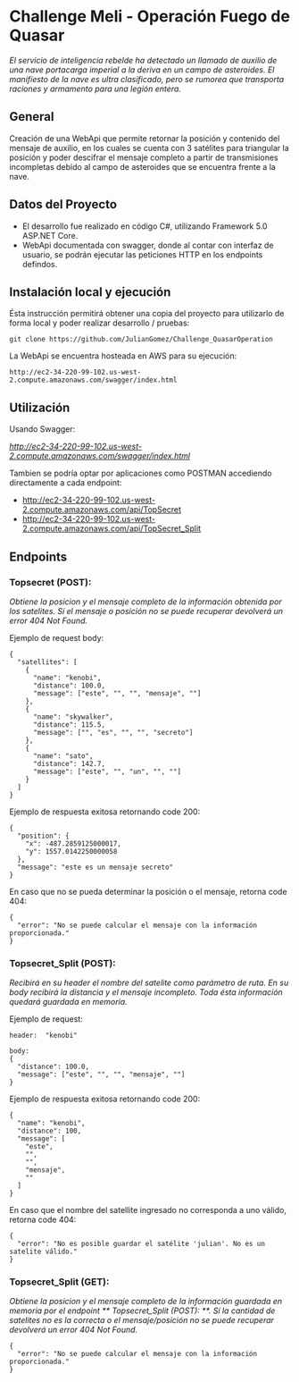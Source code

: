 # Challenge Meli - Operación Fuego de Quasar

_El servicio de inteligencia rebelde ha detectado un llamado de auxilio de una nave portacarga imperial a la deriva en
un campo de asteroides. El manifiesto de la nave es ultra clasificado, pero se rumorea que transporta raciones y
armamento para una legión entera._

## General

Creación de una WebApi que permite retornar la posición y contenido del mensaje de auxilio, en los cuales se cuenta con 3 satélites
para triangular la posición y poder descifrar el mensaje completo a partir de transmisiones incompletas debido
al campo de asteroides que se encuentra frente a la nave.

## Datos del Proyecto

* El desarrollo fue realizado en código C#, utilizando Framework 5.0 ASP.NET Core.
* WebApi documentada con swagger, donde al contar con interfaz de usuario, se podrán ejecutar las peticiones HTTP en los endpoints defindos.


## Instalación local y ejecución

Ésta instrucción permitirá obtener una copia del proyecto para utilizarlo de forma local y poder realizar desarrollo / pruebas:
```
git clone https://github.com/JulianGomez/Challenge_QuasarOperation
```

La WebApi se encuentra hosteada en AWS para su ejecución:
```
http://ec2-34-220-99-102.us-west-2.compute.amazonaws.com/swagger/index.html
```


## Utilización

Usando Swagger: 

_http://ec2-34-220-99-102.us-west-2.compute.amazonaws.com/swagger/index.html_
  
Tambien se podría optar por aplicaciones como POSTMAN accediendo directamente a cada endpoint: 

* http://ec2-34-220-99-102.us-west-2.compute.amazonaws.com/api/TopSecret
* http://ec2-34-220-99-102.us-west-2.compute.amazonaws.com/api/TopSecret_Split


 
## Endpoints 

### **Topsecret (POST):** 

_Obtiene la posicion y el mensaje completo de la información obtenida por los satelites.
Sí el mensaje o posición no se puede recuperar devolverá un error 404 Not Found._

Ejemplo de request body:

```
{
  "satellites": [
    {
      "name": "kenobi",
      "distance": 100.0,
      "message": ["este", "", "", "mensaje", ""]
    },
    {
      "name": "skywalker",
      "distance": 115.5,
      "message": ["", "es", "", "", "secreto"]
    },
    {
      "name": "sato",
      "distance": 142.7,
      "message": ["este", "", "un", "", ""]
    }
  ]
}
```

Ejemplo de respuesta exitosa retornando code 200:

```
{
  "position": {
	"x": -487.2859125000017,
	"y": 1557.0142250000058
  },
  "message": "este es un mensaje secreto"
}
```

En caso que no se pueda determinar la posición o el mensaje, retorna code 404:

```
{
  "error": "No se puede calcular el mensaje con la información proporcionada."
}
```



### **Topsecret_Split (POST):** 

_Recibirá en su header el nombre del satelite como parámetro de ruta. En su body recibirá la distancia y el mensaje incompleto.
Toda ésta información quedará guardada en memoria._

Ejemplo de request:

```
header:  "kenobi"

body:
{
  "distance": 100.0,
  "message": ["este", "", "", "mensaje", ""]
} 
```

Ejemplo de respuesta exitosa retornando code 200:

```
{
  "name": "kenobi",
  "distance": 100,
  "message": [
	"este",
	"",
	"",
	"mensaje",
	""
  ]
}
```

En caso que el nombre del satellite ingresado no corresponda a uno válido, retorna code 404:

```
{
  "error": "No es posible guardar el satélite 'julian'. No es un satelite válido."
}
```


### **Topsecret_Split (GET):** 

_Obtiene la posicion y el mensaje completo de la información guardada en memoria por el endpoint ** Topsecret_Split (POST): **.
Sí la cantidad de satelites no es la correcta o el mensaje/posición no se puede recuperar devolverá un error 404 Not Found._

```
{
  "error": "No se puede calcular el mensaje con la información proporcionada."
}
```


